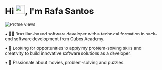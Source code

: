 <h1 align="left">Hi <img src="https://raw.githubusercontent.com/kaueMarques/kaueMarques/master/hi.gif" height="30px">, I'm Rafa Santos</h1>
<p align="left"> <img src="https://komarev.com/ghpvc/?username=rafasantosbzr&color=yellow" alt="Profile views" /> </p>

• 👨‍💻 Brazilian-based software developer with a technical formation in back-end software development from Cubos Academy.
 
• 🔭 Looking for opportunities to apply my problem-solving skills and creativity to build innovative software solutions as a developer.

• 🧩 Passionate about movies, problem-solving and puzzles.
